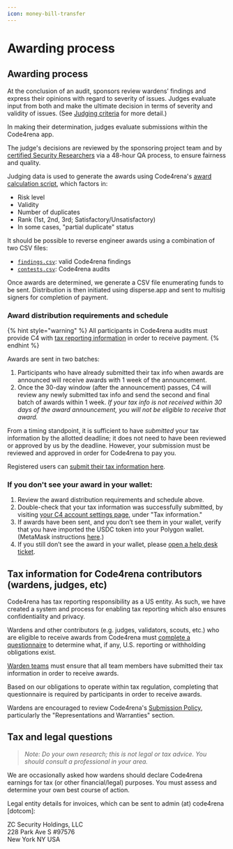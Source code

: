 ```yaml
---
icon: money-bill-transfer
---
```


# Awarding process

## Awarding process

At the conclusion of an audit, sponsors review wardens’ findings and express their opinions with regard to severity of issues. Judges evaluate input from both and make the ultimate decision in terms of severity and validity of issues. (See [Judging criteria](../competitions/judging-criteria.md) for more detail.)

In making their determination, judges evaluate submissions within the Code4rena app.

The judge's decisions are reviewed by the sponsoring project team and by [certified Security Researchers](../roles/sr-wardens.md) via a 48-hour QA process, to ensure fairness and quality.

Judging data is used to generate the awards using Code4rena's [award calculation script](./), which factors in:

* Risk level
* Validity
* Number of duplicates
* Rank (1st, 2nd, 3rd; Satisfactory/Unsatisfactory)
* In some cases, "partial duplicate" status

It should be possible to reverse engineer awards using a combination of two CSV files:

* [`findings.csv`](https://code4rena.com/community-resources/findings.csv): valid Code4rena findings
* [`contests.csv`](https://code4rena.com/community-resources/contests.csv): Code4rena audits

Once awards are determined, we generate a CSV file enumerating funds to be sent. Distribution is then initiated using disperse.app and sent to multisig signers for completion of payment.

### Award distribution requirements and schedule

{% hint style="warning" %}
All participants in Code4rena audits must provide C4 with [tax reporting information](awarding-process.md#tax-information-for-code4rena-contributors-wardens-judges-etc) in order to receive payment.
{% endhint %}

Awards are sent in two batches:

1. Participants who have already submitted their tax info when awards are announced will receive awards with 1 week of the announcement.
2. Once the 30-day window (after the announcement) passes, C4 will review any newly submitted tax info and send the second and final batch of awards within 1 week. _If your tax info is not received within 30 days of the award announcement, you will not be eligible to receive that award._

From a timing standpoint, it is sufficient to have _submitted_ your tax information by the allotted deadline; it does not need to have been reviewed or approved by us by the deadline. However, your submission must be reviewed and approved in order for Code4rena to pay you.

Registered users can [submit their tax information here](https://code4rena.com/tax-info).

### If you don't see your award in your wallet:

1. Review the award distribution requirements and schedule above.
2. Double-check that your tax information was successfully submitted, by visiting [your C4 account settings page](https://code4rena.com/account), under "Tax information."
3. If awards have been sent, and you don’t see them in your wallet, verify that you have imported the USDC token into your Polygon wallet. (MetaMask instructions [here](https://support.metamask.io/hc/en-us/articles/360015489031-How-to-display-tokens-in-MetaMask).)
4. If you still don’t see the award in your wallet, please [open a help desk ticket](https://code4rena.com/help).

## Tax information for Code4rena contributors (wardens, judges, etc)

Code4rena has tax reporting responsibility as a US entity. As such, we have created a system and process for enabling tax reporting which also ensures confidentiality and privacy.

Wardens and other contributors (e.g. judges, validators, scouts, etc.) who are eligible to receive awards from Code4rena must [complete a questionnaire](../getting-started/#tax-reporting-information) to determine what, if any, U.S. reporting or withholding obligations exist.

[Warden teams](../getting-started/#registering-a-team) must ensure that all team members have submitted their tax information in order to receive awards.

Based on our obligations to operate within tax regulation, completing that questionnaire is required by participants in order to receive awards.

Wardens are encouraged to review Code4rena's [Submission Policy](../legal/submission-policy.md), particularly the "Representations and Warranties" section.

## Tax and legal questions

> _Note: Do your own research; this is not legal or tax advice. You should consult a professional in your area._

We are occasionally asked how wardens should declare Code4rena earnings for tax (or other financial/legal) purposes. You must assess and determine your own best course of action.

Legal entity details for invoices, which can be sent to admin (at) code4rena \[dotcom]:

ZC Security Holdings, LLC\
228 Park Ave S #97576\
New York NY USA
